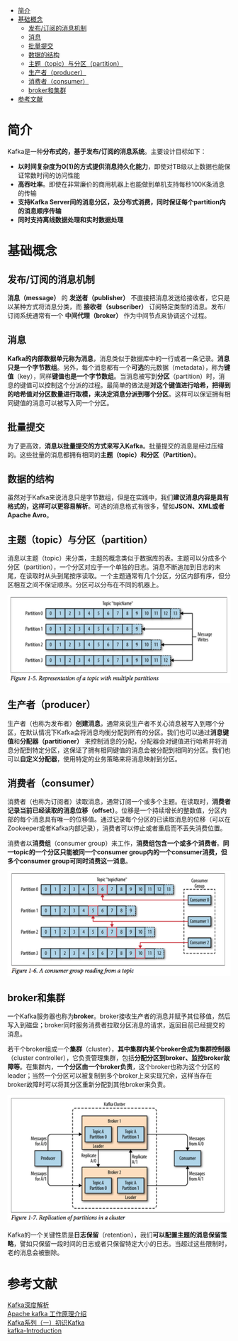 * [简介](#简介)
* [基础概念](#基础概念)
    * [发布/订阅的消息机制](#发布订阅的消息机制)
    * [消息](#消息)
    * [批量提交](#批量提交)
    * [数据的结构](#数据的结构)
    * [主题（topic）与分区（partition）](#主题topic与分区partition)
    * [生产者（producer）](#生产者producer)
    * [消费者（consumer）](#消费者consumer)
    * [broker和集群](#broker和集群)
* [参考文献](#参考文献)

# 简介
Kafka是一种**分布式的，基于发布/订阅的消息系统**。主要设计目标如下：   
- **以时间复杂度为O(1)的方式提供消息持久化能力**，即使对TB级以上数据也能保证常数时间的访问性能
- **高吞吐率**。即使在非常廉价的商用机器上也能做到单机支持每秒100K条消息的传输
- **支持Kafka Server间的消息分区，及分布式消费，同时保证每个partition内的消息顺序传输**
- **同时支持离线数据处理和实时数据处理**

# 基础概念
## 发布/订阅的消息机制
**消息（message）** 的 **发送者（publisher）** 不直接把消息发送给接收者，它只是以某种方式将消息分类，而 **接收者（subscriber）** 订阅特定类型的消息。发布/订阅系统通常有一个 **中间代理（broker）** 作为中间节点来协调这个过程。

## 消息
**Kafka的内部数据单元称为消息**，消息类似于数据库中的一行或者一条记录。**消息只是一个字节数组**。另外，每个消息都有一个**可选**的元数据（metadata），称为**键值**（key），同样**键值也是一个字节数组**。当消息被写到**分区**（partition）时，消息的键值可以控制这个分派的过程。最简单的做法是**对这个键值进行哈希，把得到的哈希值对分区数量进行取模，来决定消息分派到哪个分区**。这样可以保证拥有相同键值的消息可以被写入同一个分区。   

## 批量提交
为了更高效，**消息以批量提交的方式来写入Kafka**。批量提交的消息是经过压缩的。这些批量的消息都拥有相同的**主题（topic）和分区（Partition）**。

## 数据的结构
虽然对于Kafka来说消息只是字节数组，但是在实践中，我们**建议消息内容是具有格式的，这样可以更容易解析**。可选的消息格式有很多，譬如**JSON、XML或者Apache Avro**。   
## 主题（topic）与分区（partition）
消息以主题（topic）来分类，主题的概念类似于数据库的表。主题可以分成多个分区（partition），一个分区对应于一个单独的日志。消息不断追加到日志的末尾，在读取时从头到尾按序读取。一个主题通常有几个分区，分区内部有序，但分区相互之间不保证顺序。分区可以分布在不同的机器上。

![topic](https://raw.githubusercontent.com/Andr-Robot/iMarkdownPhotos/master/Res/topic.png)   

## 生产者（producer）
生产者（也称为发布者）**创建消息**，通常来说生产者不关心消息被写入到哪个分区，在默认情况下Kafka会将消息均衡分配到所有的分区。我们也可以通过**消息键值**和**分配器（partitioner）** 来控制消息的分配，分配器会对键值进行哈希并将消息分配到特定分区，这保证了拥有相同键值的消息会被分配到相同的分区。我们也可以**自定义分配器**，使用特定的业务策略来将消息映射到分区。

## 消费者（consumer）
消费者（也称为订阅者）读取消息，通常订阅一个或多个主题。在读取时，**消费者记录当前已经读取的消息位移（offset）**。位移是一个持续增长的整数值，分区内部的每个消息具有唯一的位移值。通过记录每个分区的已读取消息的位移（可以在Zookeeper或者Kafka内部记录），消费者可以停止或者重启而不丢失消费位置。

消费者以**消费组**（consumer group）来工作，**消费组包含一个或多个消费者**。**同一topic的一个分区只能被同一个consumer group内的一个consumer消费，但多个consumer group可同时消费这一消息**。   

![consumer](https://raw.githubusercontent.com/Andr-Robot/iMarkdownPhotos/master/Res/consumer.png)

## broker和集群
一个Kafka服务器也称为**broker**。broker接收生产者的消息并赋予其位移值，然后写入到磁盘；broker同时服务消费者拉取分区消息的请求，返回目前已经提交的消息。

若干个broker组成一个**集群**（cluster），**其中集群内某个broker会成为集群控制器**（cluster controller），它负责管理集群，包括**分配分区到broker、监控broker故障等**。在集群内，**一个分区由一个broker负责**，这个broker也称为这个分区的leader；当然一个分区可以被复制到多个broker上来实现冗余，这样当存在broker故障时可以将其分区重新分配到其他broker来负责。    

![broker](https://raw.githubusercontent.com/Andr-Robot/iMarkdownPhotos/master/Res/broker.png)

Kafka的一个关键性质是**日志保留**（retention），我们**可以配置主题的消息保留策略**，譬如只保留一段时间的日志或者只保留特定大小的日志。当超过这些限制时，老的消息会被删除。


# 参考文献
[Kafka深度解析](http://www.jasongj.com/2015/01/02/Kafka%E6%B7%B1%E5%BA%A6%E8%A7%A3%E6%9E%90/)   
[Apache kafka 工作原理介绍](https://www.ibm.com/developerworks/cn/opensource/os-cn-kafka/index.html)   
[Kafka系列（一）初识Kafka](http://www.dengshenyu.com/%E5%88%86%E5%B8%83%E5%BC%8F%E7%B3%BB%E7%BB%9F/2017/11/06/kafka-Meet-Kafka.html)   
[kafka-Introduction](http://kafka.apachecn.org/intro.html)

